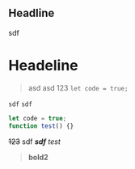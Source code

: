 ## Headline
sdf
# Headeline 
> asd
> asd
> 123
`let code = true;`

`sdf`
`sdf`
```javascript
let code = true;
function test() {}
```

~~123~~
sdf
***sdf***
<i>test</i>
> <b>bold2</b>
